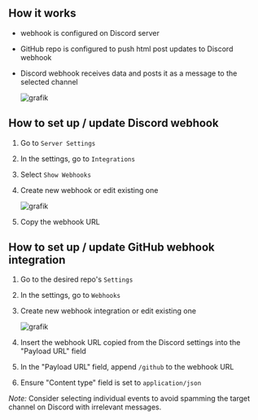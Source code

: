## How it works

* webhook is configured on Discord server
* GitHub repo is configured to push html post updates to Discord webhook
* Discord webhook receives data and posts it as a message to the selected channel

  ![grafik](https://github.com/MovingBlocks/Terasology/assets/29981695/62d59bf6-4bcc-4a47-9001-8094778311b8)

## How to set up / update Discord webhook

1. Go to `Server Settings`
1. In the settings, go to `Integrations`
1. Select `Show Webhooks`
1. Create new webhook or edit existing one

   ![grafik](https://github.com/MovingBlocks/Terasology/assets/29981695/badc1a63-d0bc-4613-ad2d-af1921e6a7e2)
1. Copy the webhook URL

## How to set up / update GitHub webhook integration

1. Go to the desired repo's `Settings`
1. In the settings, go to `Webhooks`
1. Create new webhook integration or edit existing one

   ![grafik](https://github.com/MovingBlocks/Terasology/assets/29981695/db23dc5c-cac6-442e-97dd-2902d9a9f9bc)
1. Insert the webhook URL copied from the Discord settings into the "Payload URL" field
1. In the "Payload URL" field, append `/github` to the webhook URL
1. Ensure "Content type" field is set to `application/json`

_Note:_ Consider selecting individual events to avoid spamming the target channel on Discord with irrelevant messages.
